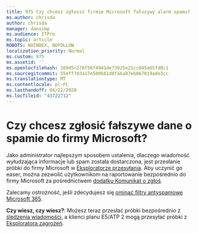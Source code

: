 ```yaml
---
title: 975 Czy chcesz zgłosić firmie Microsoft fałszywy alarm spamu?
ms.author: chrisda
author: chrisda
manager: dansimp
ms.audience: ITPro
ms.topic: article
ROBOTS: NOINDEX, NOFOLLOW
localization_priority: Normal
ms.custom: 975
ms.assetid: ''
ms.openlocfilehash: 169d5c276f56f4941de73925e21cc045a65fd0c1
ms.sourcegitcommit: 55eff703a17e500681d8fa6a87eb067019ade3cc
ms.translationtype: MT
ms.contentlocale: pl-PL
ms.lasthandoff: 04/22/2020
ms.locfileid: "43722712"
---
```

# <a name="would-you-like-to-report-a-spam-false-positive-to-microsoft"></a>Czy chcesz zgłosić fałszywe dane o spamie do firmy Microsoft?

Jako administrator najlepszym sposobem ustalenia, dlaczego wiadomość wyłudzająca informacje lub spam została dostarczona, jest przesłanie próbki do firmy Microsoft w [Eksploratorze przesyłania](https://protection.office.com/reportsubmission). Aby uczynić go easer, można zezwolić użytkownikom na raportowanie bezpośrednio do firmy Microsoft za pośrednictwem [dodatku Komunikat o zgłoś](https://appsource.microsoft.com/product/office/WA104381180?src=office&tab=Overview).

Zalecamy ostrożność, jeśli zdecydujesz się [ominąć filtry antyspamowe Microsoft 365](https://docs.microsoft.com/exchange/troubleshoot/antispam/cautions-against-bypassing-spam-filters).

**Czy wiesz, czy wiesz?**: Możesz teraz przesłać próbki bezpośrednio z [śledzenia wiadomości,](https://protection.office.com/messagetrace) a klienci planu E5/ATP 2 mogą przesyłać próbki z [Eksploratora zagrożeń](https://docs.microsoft.com/microsoft-365/security/office-365-security/threat-explorer).
